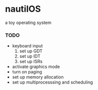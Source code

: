 # nautilOS
a toy operating system

### TODO
- keyboard input
    1. set up GDT
    1. set up IDT
    1. set up ISRs
- activate graphics mode
- turn on paging
- set up memory allocation
- set up multiprocesssing and scheduling
